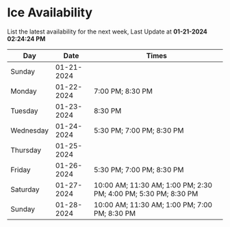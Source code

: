 # Ice Availability

List the latest availability for the next week, Last Update at **01-21-2024 02:24:24 PM**

| Day         | Date        | Times       |
| ----------- | ----------- | ----------- |
|Sunday|01-21-2024||
|Monday|01-22-2024|7:00 PM; 8:30 PM|
|Tuesday|01-23-2024|8:30 PM|
|Wednesday|01-24-2024|5:30 PM; 7:00 PM; 8:30 PM|
|Thursday|01-25-2024||
|Friday|01-26-2024|5:30 PM; 7:00 PM; 8:30 PM|
|Saturday|01-27-2024|10:00 AM; 11:30 AM; 1:00 PM; 2:30 PM; 4:00 PM; 5:30 PM; 8:30 PM|
|Sunday|01-28-2024|10:00 AM; 11:30 AM; 1:00 PM; 7:00 PM; 8:30 PM|
